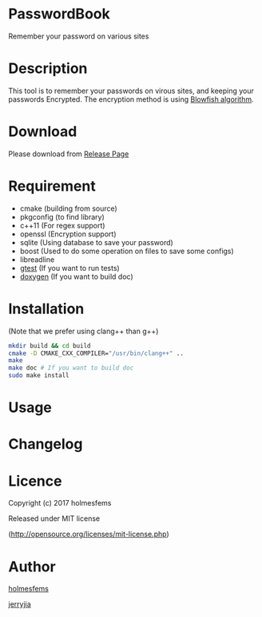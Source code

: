 PasswordBook
============
Remember your password on various sites

# Description

This tool is to remember your passwords on virous sites, and keeping your passwords Encrypted.
The encryption method is using [Blowfish algorithm](https://www.schneier.com/academic/blowfish/).

# Download

Please download from [Release Page](https://github.com/holmesfems/PasswordBook/releases)

# Requirement

* cmake (building from source)
* pkgconfig (to find library)
* c++11 (For regex support)
* openssl (Encryption support)
* sqlite (Using database to save your password)
* boost (Used to do some operation on files to save some configs)
* libreadline
* [gtest](https://github.com/google/googletest) (If you want to run tests)
* [doxygen](https://github.com/doxygen/doxygen) (If you want to build doc)

# Installation

(Note that we prefer using clang++ than g++)

```sh
mkdir build && cd build
cmake -D CMAKE_CXX_COMPILER="/usr/bin/clang++" ..
make
make doc # If you want to build doc
sudo make install
```

# Usage

# Changelog

# Licence

Copyright (c) 2017 holmesfems

Released under MIT license

(http://opensource.org/licenses/mit-license.php)

# Author

[holmesfems](https://github.com/holmesfems)

[jerryjia](https://github.com/jerryjiahaha)
